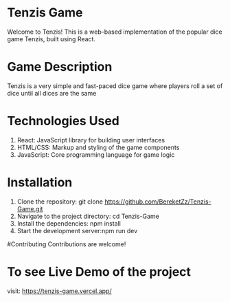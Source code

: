 # Tenzis Game
Welcome to Tenzis! This is a web-based implementation of the popular dice game Tenzis, built using React.

# Game Description
Tenzis is a very simple and fast-paced dice game where players roll a set of dice until all dices are the same

# Technologies Used
1. React: JavaScript library for building user interfaces
2. HTML/CSS: Markup and styling of the game components
3. JavaScript: Core programming language for game logic

# Installation
1. Clone the repository: git clone https://github.com/BereketZz/Tenzis-Game.git
2. Navigate to the project directory: cd Tenzis-Game
3. Install the dependencies: npm install
4. Start the development server:npm run dev

#Contributing
Contributions are welcome! 
# To see Live Demo of the project
visit: https://tenzis-game.vercel.app/
